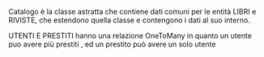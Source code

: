 Catalogo è la classe astratta che contiene dati comuni per le entità LIBRI e RIVISTE, che estendono quella classe e contengono i dati al suo interno.

UTENTI E PRESTITI hanno una relazione OneToMany in quanto un utente puo avere più prestiti , ed un prestito può avere un solo utente

